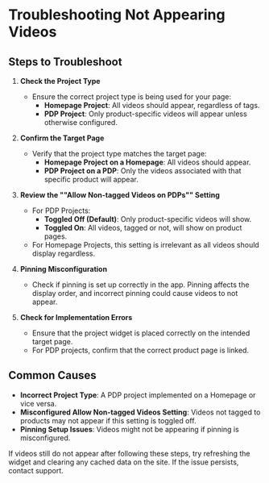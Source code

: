 # Troubleshooting Not Appearing Videos

## Steps to Troubleshoot

1. **Check the Project Type**
   - Ensure the correct project type is being used for your page:
     - **Homepage Project**: All videos should appear, regardless of tags.
     - **PDP Project**: Only product-specific videos will appear unless otherwise configured.

2. **Confirm the Target Page**
   - Verify that the project type matches the target page:
     - **Homepage Project on a Homepage**: All videos should appear.
     - **PDP Project on a PDP**: Only the videos associated with that specific product will appear.

3. **Review the ""Allow Non-tagged Videos on PDPs"" Setting**
   - For PDP Projects:
     - **Toggled Off (Default)**: Only product-specific videos will show.
     - **Toggled On**: All videos, tagged or not, will show on product pages.
   - For Homepage Projects, this setting is irrelevant as all videos should display regardless.

4. **Pinning Misconfiguration**
   - Check if pinning is set up correctly in the app. Pinning affects the display order, and incorrect pinning could cause videos to not appear.

5. **Check for Implementation Errors**
   - Ensure that the project widget is placed correctly on the intended target page.
   - For PDP projects, confirm that the correct product page is linked.

## Common Causes

- **Incorrect Project Type**: A PDP project implemented on a Homepage or vice versa.
- **Misconfigured Allow Non-tagged Videos Setting**: Videos not tagged to products may not appear if this setting is toggled off.
- **Pinning Setup Issues**: Videos might not be appearing if pinning is misconfigured.

If videos still do not appear after following these steps, try refreshing the widget and clearing any cached data on the site. If the issue persists, contact support.
